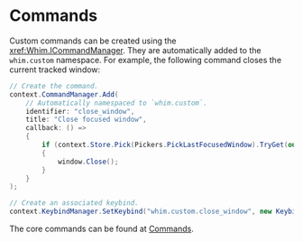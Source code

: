 # Commands

Custom commands can be created using the <xref:Whim.ICommandManager>. They are automatically added to the `whim.custom` namespace. For example, the following command closes the current tracked window:

```csharp
// Create the command.
context.CommandManager.Add(
    // Automatically namespaced to `whim.custom`.
    identifier: "close_window",
    title: "Close focused window",
    callback: () =>
    {
        if (context.Store.Pick(Pickers.PickLastFocusedWindow).TryGet(out IWindow window))
        {
            window.Close();
        }
    }
);

// Create an associated keybind.
context.KeybindManager.SetKeybind("whim.custom.close_window", new Keybind([VIRTUAL_KEY.VK_LWIN, VIRTUAL_KEY.VK_LALT], VIRTUAL_KEY.VK_D));
```

The core commands can be found at [Commands](../../configure/core/commands.md).
